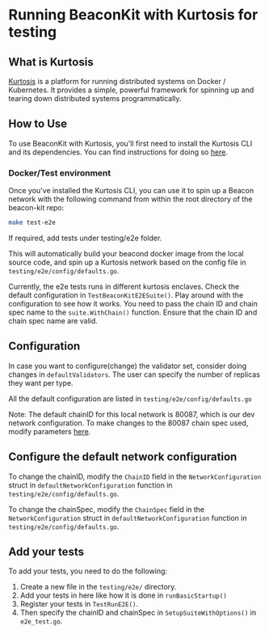 # Running BeaconKit with Kurtosis for testing

## What is Kurtosis

[Kurtosis](https://www.kurtosis.com/) is a platform for running distributed
systems on Docker / Kubernetes. It provides a simple, powerful framework for
spinning up and tearing down distributed systems programmatically.

## How to Use

To use BeaconKit with Kurtosis, you'll first need to install the Kurtosis CLI
and its dependencies. You can find instructions for doing so
[here](https://docs.kurtosis.com/install).

### Docker/Test environment

Once you've installed the Kurtosis CLI, you can use it to spin up a Beacon
network with the following command from within the root directory of the
beacon-kit repo:

```bash
make test-e2e
```
If required, add tests under testing/e2e folder.

This will automatically build your beacond docker image from the local source
code, and spin up a Kurtosis network based on the config file in
`testing/e2e/config/defaults.go`.

Currently, the e2e tests runs in different kurtosis enclaves. Check the default configuration in `TestBeaconKitE2ESuite()`.
Play around with the configuration to see how it works. You need to pass the chain ID and chain spec name to the `suite.WithChain()` function. Ensure that the chain ID and chain spec name are valid.


## Configuration
In case you want to configure(change) the validator set, consider doing changes in `defaultValidators`.
The user can specify the number of replicas they want per type.

All the default configuration are listed in `testing/e2e/config/defaults.go`

Note: The default chainID for this local network is 80087, which is our dev network configuration. To make changes to the 80087 chain spec used, modify parameters [here](https://github.com/berachain/beacon-kit/blob/main/config/spec/devnet.go#L40).

## Configure the default network configuration
To change the chainID, modify the `ChainID` field in the `NetworkConfiguration` struct in `defaultNetworkConfiguration` 
function in `testing/e2e/config/defaults.go`.

To change the chainSpec, modify the `ChainSpec` field in the `NetworkConfiguration` struct in `defaultNetworkConfiguration`
function in `testing/e2e/config/defaults.go`.

## Add your tests
To add your tests, you need to do the following:
1. Create a new file in the `testing/e2e/` directory.
2. Add your tests in here like how it is done in `runBasicStartup()`
3. Register your tests in `TestRunE2E()`.
4. Then specify the chainID and chainSpec in `SetupSuiteWithOptions()` in `e2e_test.go`.



